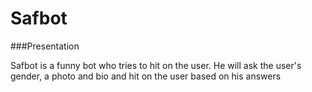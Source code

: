 # Safbot

###Presentation 

Safbot is a funny bot who tries to hit on the user. He will ask the user's gender, a photo and bio and hit on the user based on his answers
